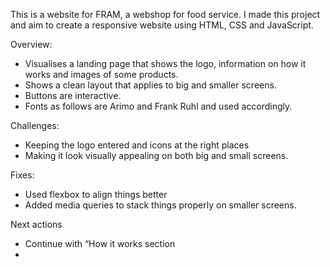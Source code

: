 This is a website for FRAM, a webshop for food service. I made this project and aim to create a responsive website using HTML, CSS and JavaScript. 

Overview: 

- Visualises a landing page that shows the logo, information on how it works and images of some products. 
- Shows a clean layout that applies to big and smaller screens. 
- Buttons are interactive. 
- Fonts as follows are Arimo and Frank Ruhl and used accordingly. 


Challenges: 

- Keeping the logo entered and icons at the right places 
- Making it look visually appealing on both big and small screens. 


Fixes:

- Used flexbox to align things better
- Added media queries to stack things properly on smaller screens. 



Next actions 

- Continue with “How it works section
- 
